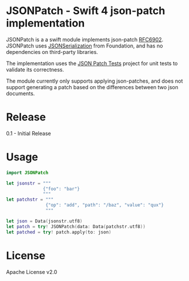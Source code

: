 # JSONPatch - Swift 4 json-patch implementation
JSONPatch is a a swift module implements json-patch [RFC6902](https://tools.ietf.org/html/rfc6902). JSONPatch uses [JSONSerialization](https://developer.apple.com/documentation/foundation/jsonserialization) from Foundation, and has no dependencies on third-party libraries.

The implementation uses the [JSON Patch Tests](https://github.com/json-patch/json-patch-tests) project for unit tests to validate its correctness.

The module currently only supports applying json-patches, and does not support generating a patch based on the differences between two json documents.

# Release
0.1 - Initial Release

# Usage
```swift
import JSONPatch

let jsonstr = """
              {"foo": "bar"}
              """
let patchstr = """
               {"op": "add", "path": "/baz", "value": "qux"}
               """

let json = Data(jsonstr.utf8)
let patch = try! JSONPatch(data: Data(patchstr.utf8))
let patched = try! patch.apply(to: json)
```


# License

Apache License v2.0